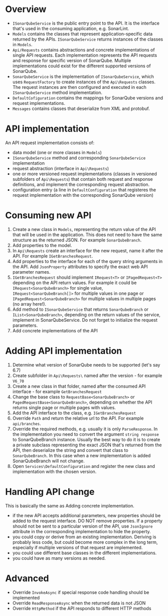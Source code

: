 ﻿# Overview

- `ISonarQubeService` is the public entry point to the API. It is the interface that's used in the consuming application, e.g. SonarLint.
- `Models` contains the classes that represent application-specific data returned by the APIs. `ISonarQubeService` returns instances of the classes in `Models`.
- `Api/Requests` contains abstractions and concrete implementations of single API requests. Each implementation represents the API requests and response for specific version of SonarQube. Multiple implementations could exist for the different supported versions of SonarQube.
- `SonarQubeService` is the implementation of `ISonarQubeService`, which uses `RequestFactory` to create instances of the `Api\Requests` classes. The request instances are then configured and executed in each `ISonarQubeService` method implementation.
- `DefaultCofiguration` contains the mappings for SonarQube versions and request implementations.
- `Messages` contains classes that deserialize from XML and protobuf.

# API implementation

An API request implementation consists of:
- data model (one or more classes in `Models`)
- `ISonarQubeService` method and corresponding `SonarQubeService` implementation
- request abstraction (interface in `Api\Requests`)
- one or more versioned request implementations (classes in versioned subfolders of `Api\Requests`) that contain both request and response definitions, and implement the corresponding request abstraction.
- configuration entry (a line in `DefaultConfiguration` that registeres the request implementation with the corresponding SonarQube version)

# Consuming new API

1. Create a new class in `Models`, representing the return value of the API that will be used in the application. This does not need to have the same structure as the returned JSON. For example `SonarQubeBranch`.
2. Add properties to the model.
3. In `Api\Requests` create an interface for the new request, name it after the API. For example `IGetBranchesRequest`.
4. Add properties to the interface for each of the query string arguments in the API. Add `JsonProperty` attributes to specify the exact web API parameter names.
5. `IGetBranchesRequest` should implement `IRequest<T>` or `IPagedRequest<T>` depending on the API return values. For example it could be `IRequest<SonarQubeBranch>` for single value, `IRequest<SonarQubeBranch[]>` for multiple values in one page or `IPagedRequest<SonarQubeBranch>` for multiple values in multiple pages (no array here!).
6. Add method to `ISonarQubeService` that returns `SonarQubeBranch` or `IList<SonarQubeBranch>`, depending on the return values of the service, implement in SonarQubeService. Do not forget to initialize the request parameters.
7. Add concrete implementations of the API

# Adding API implementation

1. Determine what version of SonarQube needs to be supported (let's say 6.7)
2. Create subfolder in `Api\Requests\` named after the version - for example `V6_70`
3. Create a new class in that folder, named after the consumed API interface - for example `GetBranchesRequest`
4. Change the base class to `RequestBase<SonarQubeBranch>` or `PagedRequestBase<SonarQubeBranch>`, depending on whether the API returns single page or multiple pages with values.
5. Add the API interface to the class, e.g. `IGetBranchesRequest`
6. Override `Path` and return the relative url to the API. For example `api/branches`.
7. Override the required methods, e.g. usually it is only `ParseResponse`. In the implementation you need to convert the argument `string response` to SonarQubeBranch instance. Usually the best way to do it is to create a private subclass representing the exact JSON that's returned from the API, then deserialize the string and convert that class to `SonarQubeBranch`. In this case when a new implementation is added SonarQubeBranch will not change.
8. Open `Services\DefaultConfiguration` and register the new class and implementation with the chosen version.


# Handling API change

This is basically the same as Adding concrete implementation.
- if the new API accepts additional parameters, new properties should be added to the request interface. DO NOT remove properties. If a property should not be sent to a particular version of the API, use `JsonIgnore` attribute in the corresponding implementation to hide the property.
- you could copy or derive from an existing implementation. Deriving is probably less code, but could become more complex in the long term, especially if multiple versions of that request are implemented.
- you could use different base classes in the different implementations.
- you could have as many versions as needed.

# Advanced

- Override `InvokeAsync` if special response code handling should be implemented
- Override `ReadResponseAsync` when the returned data is not JSON
- Override `HttpMethod` if the API responds to different HTTP methods








